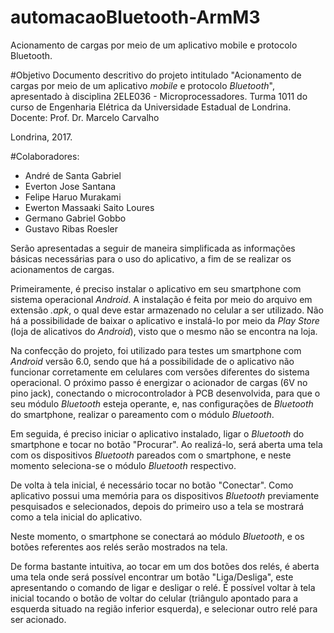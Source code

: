 # automacaoBluetooth-ArmM3
Acionamento de cargas por meio de um aplicativo mobile e protocolo Bluetooth.

#Objetivo
Documento descritivo do projeto intitulado "Acionamento de cargas por meio de um aplicativo _mobile_ e protocolo _Bluetooth_", apresentado à disciplina 2ELE036 - Microprocessadores. Turma 1011 do curso de Engenharia Elétrica da Universidade Estadual de Londrina.
Docente: Prof. Dr. Marcelo Carvalho 

Londrina, 2017.

#Colaboradores:

* André de Santa Gabriel
* Everton Jose Santana
* Felipe Haruo Murakami
* Ewerton Massaaki Saito Loures
* Germano Gabriel Gobbo
* Gustavo Ribas Roesler

Serão apresentadas a seguir de maneira simplificada as informações básicas necessárias para o uso do aplicativo, a fim de se realizar os acionamentos de cargas.

Primeiramente, é preciso instalar o aplicativo em seu smartphone com sistema operacional _Android_. A instalação é feita por meio do arquivo em extensão _.apk_, o qual deve estar armazenado no celular a ser utilizado. Não há a possibilidade de baixar o aplicativo e instalá-lo por meio da _Play Store_ (loja de alicativos do _Android_), visto que o mesmo não se encontra na loja.

Na confecção do projeto, foi utilizado para testes um smartphone com _Android_ versão 6.0, sendo que há a possibilidade de o aplicativo não funcionar corretamente em celulares com versões diferentes do sistema operacional. O próximo passo é energizar o acionador de cargas (6V no pino jack), conectando o microcontrolador à PCB desenvolvida, para que o seu módulo _Bluetooth_ esteja operante, e, nas configurações de _Bluetooth_ do smartphone, realizar o pareamento com o módulo _Bluetooth_.

Em seguida, é preciso iniciar o aplicativo instalado, ligar o _Bluetooth_ do smartphone e tocar no botão "Procurar". Ao realizá-lo, será aberta uma tela com os dispositivos _Bluetooth_ pareados com o smartphone, e neste momento seleciona-se o módulo _Bluetooth_ respectivo.

De volta à tela inicial, é necessário tocar no botão "Conectar". Como aplicativo possui uma memória para os dispositivos _Bluetooth_ previamente pesquisados e selecionados, depois do primeiro uso a tela se mostrará como a tela inicial do aplicativo.

Neste momento, o smartphone se conectará ao módulo _Bluetooth_, e os botões referentes aos relés serão mostrados na tela.

De forma bastante intuitiva, ao tocar em um dos botões dos relés, é aberta uma tela onde será possível encontrar um botão "Liga/Desliga", este apresentando o comando de ligar e desligar o relé. É possível voltar à tela inicial tocando o botão de voltar do celular (triângulo apontado para a esquerda situado na região inferior esquerda), e selecionar outro relé para ser acionado.
